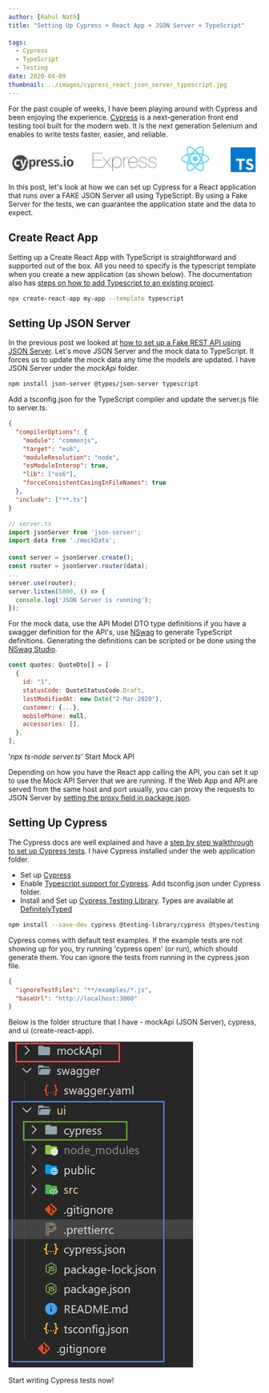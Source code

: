 ```yaml
---
author: [Rahul Nath]
title: "Setting Up Cypress + React App + JSON Server + TypeScript"
  
tags:
  - Cypress
  - TypeScript
  - Testing
date: 2020-04-09
thumbnail: ../images/cypress_react_json_server_typescript.jpg
---
```


For the past couple of weeks, I have been playing around with Cypress and been enjoying the experience. [Cypress](https://docs.cypress.io/guides/overview/why-cypress.html#In-a-nutshell) is a next-generation front end testing tool built for the modern web. It is the next generation Selenium and enables to write tests faster, easier, and reliable.

![](../images/cypress_react_json_server_typescript.jpg)

In this post, let's look at how we can set up Cypress for a React application that runs over a FAKE JSON Server all using TypeScript. By using a Fake Server for the tests, we can guarantee the application state and the data to expect.

## Create React App

Setting up a Create React App with TypeScript is straightforward and supported out of the box. All you need to specify is the typescript template when you create a new application (as shown below). The documentation also has [steps on how to add Typescript to an existing project](https://create-react-app.dev/docs/adding-typescript/).

``` bash
npx create-react-app my-app --template typescript
```

## Setting Up JSON Server

In the previous post we looked at [how to set up a Fake REST API using JSON Server](/blog/setting_up_a_fake_rest_api_using_json_server/). Let's move JSON Server and the mock data to TypeScript. It forces us to update the mock data any time the models are updated. I have JSON Server under the _mockApi_ folder.

``` bash
npm install json-server @types/json-server typescript
```

Add a tsconfig.json for the TypeScript compiler and update the server.js file to server.ts.

```json
{
  "compilerOptions": {
    "module": "commonjs",
    "target": "es6",
    "moduleResolution": "node",
    "esModuleInterop": true,
    "lib": ["es6"],
    "forceConsistentCasingInFileNames": true
  },
  "include": ["**.ts"]
}
```

```js
// server.ts
import jsonServer from 'json-server';
import data from './mockData';

const server = jsonServer.create();
const router = jsonServer.router(data);
...
server.use(router);
server.listen(5000, () => {
  console.log('JSON Server is running');
});
```

For the mock data, use the API Model DTO type definitions if you have a swagger definition for the API's, use [NSwag](https://github.com/RicoSuter/NSwag) to generate TypeScript definitions. Generating the definitions can be scripted or be done using the [NSwag Studio](https://github.com/RicoSuter/NSwag/wiki/NSwagStudio).

```js
const quotes: QuoteDto[] = [
  {
    id: "1",
    statusCode: QuoteStatusCode.Draft,
    lastModifiedAt: new Date("2-Mar-2020"),
    customer: {...},
    mobilePhone: null,
    accessories: [],
  },
];
```

'_npx ts-node server.ts_' Start Mock API

Depending on how you have the React app calling the API, you can set it up to use the Mock API Server that we are running. If the Web App and API are served from the same host and port usually, you can proxy the requests to JSON Server by [setting the proxy field in package.json](https://create-react-app.dev/docs/proxying-api-requests-in-development/).

## Setting Up Cypress

The Cypress docs are well explained and have a [step by step walkthrough to set up Cypress tests](https://docs.cypress.io/guides/getting-started/installing-cypress.html). I have Cypress installed under the web application folder.

- Set up [Cypress](https://docs.cypress.io/guides/getting-started/installing-cypress.html)
- Enable [Typescript support for Cypress](https://docs.cypress.io/guides/tooling/typescript-support.html). Add tsconfig.json under Cypress folder.
- Install and Set up [Cypress Testing Library](https://testing-library.com/docs/cypress-testing-library/intro). Types are available at [DefinitelyTyped](https://github.com/DefinitelyTyped/DefinitelyTyped/tree/master/types/testing-library__cypress)

``` bash
npm install --save-dev cypress @testing-library/cypress @types/testing-library__cypress
```

Cypress comes with default test examples. If the example tests are not showing up for you, try running 'cypress open' (or run), which should generate them. You can ignore the tests from running in the cypress.json file.

```json
{
  "ignoreTestFiles": "**/examples/*.js",
  "baseUrl": "http://localhost:3000"
}
```

Below is the folder structure that I have - mockApi (JSON Server), cypress, and ui (create-react-app).

![](../images/cypress_cra_jsonServer_folder_structure.jpg)

Start writing Cypress tests now!
